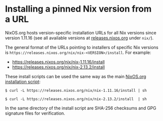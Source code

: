 # Installing a pinned Nix version from a URL

NixOS.org hosts version-specific installation URLs for all Nix versions
since version 1.11.16 (see all available versions at [releases.nixos.org](https://releases.nixos.org/) under `nix/`).

The general format of the URLs pointing to installers of specific Nix versions is `https://releases.nixos.org/nix/nix-<VERSION>/install`. For example:
+ https://releases.nixos.org/nix/nix-1.11.16/install
+ https://releases.nixos.org/nix/nix-2.13.2/install

These install scripts can be used the same way as the main [NixOS.org
installation script](https://nixos.org/download.html):

```console
$ curl -L https://releases.nixos.org/nix/nix-1.11.16/install | sh

$ curl -L https://releases.nixos.org/nix/nix-2.13.2/install  | sh
```

In the same directory of the install script are SHA-256 checksums and GPG
signature files for verification.

